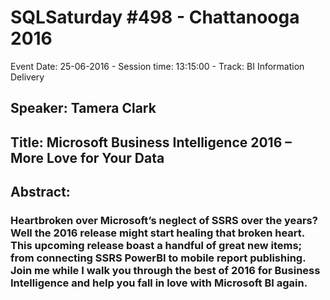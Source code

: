 # SQLSaturday #498 - Chattanooga 2016
Event Date: 25-06-2016 - Session time: 13:15:00 - Track: BI Information Delivery
## Speaker: Tamera Clark
## Title: Microsoft Business Intelligence 2016 – More Love for Your Data
## Abstract:
### Heartbroken over Microsoft’s neglect of SSRS over the years? Well the 2016 release might start healing that broken heart. This upcoming release boast a handful of great new items; from connecting SSRS  PowerBI to mobile report publishing. Join me while I walk you through the best of 2016 for Business Intelligence and help you fall in love with Microsoft BI again. 
